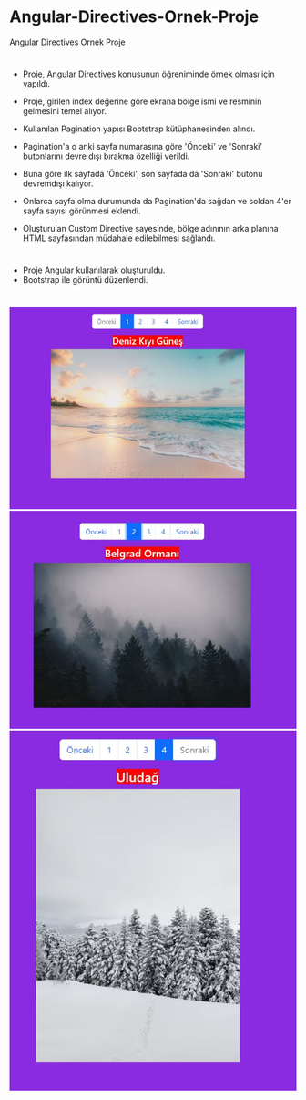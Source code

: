# Angular-Directives-Ornek-Proje
Angular Directives Ornek Proje
#
- Proje, Angular Directives konusunun öğreniminde örnek olması için yapıldı.

- Proje, girilen index değerine göre ekrana bölge ismi ve resminin gelmesini temel alıyor.
- Kullanılan Pagination yapısı Bootstrap kütüphanesinden alındı.
- Pagination'a o anki sayfa numarasına göre 'Önceki' ve 'Sonraki' butonlarını devre dışı bırakma özelliği verildi.
- Buna göre ilk sayfada 'Önceki', son sayfada da 'Sonraki' butonu devremdışı kalıyor.
- Onlarca sayfa olma durumunda da Pagination'da sağdan ve soldan 4'er sayfa sayısı görünmesi eklendi.
- Oluşturulan Custom Directive sayesinde, bölge adınının arka planına HTML sayfasından müdahale edilebilmesi sağlandı.
 
 #
* Proje Angular kullanılarak oluşturuldu.
* Bootstrap ile görüntü düzenlendi.
#
![My Image](1.JPG)
![My Image](2.JPG)
![My Image](3.JPG)
